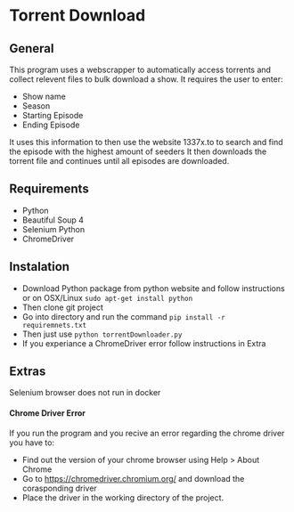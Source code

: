 # Torrent Download

## General
This program uses a webscrapper to automatically access torrents and collect relevent files to bulk download a show.
It requires the user to enter:
- Show name
- Season
- Starting Episode
- Ending Episode

It uses this information to then use the website 1337x.to to search and find the episode with the highest amount of seeders
It then downloads the torrent file and continues until all episodes are downloaded.

## Requirements
- Python
- Beautiful Soup 4
- Selenium Python
- ChromeDriver

## Instalation
- Download Python package from python website and follow instructions or on OSX/Linux `sudo apt-get install python`
- Then clone git project
- Go into directory and run the command `pip install -r requiremnets.txt`
- Then just use `python torrentDownloader.py`
- If you experiance a ChromeDriver error follow instructions in Extra

## Extras
Selenium browser does not run in docker

#### Chrome Driver Error
If you run the program and you recive an error regarding the chrome driver you have to:
* Find out the version of your chrome browser using Help > About Chrome
* Go to https://chromedriver.chromium.org/ and download the corasponding driver
* Place the driver in the working directory of the project.

